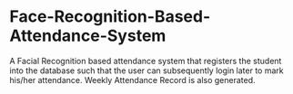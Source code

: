# Face-Recognition-Based-Attendance-System
A Facial Recognition based attendance system that registers the student into the database such that the user can subsequently login later to mark his/her attendance.
Weekly Attendance Record is also generated.
